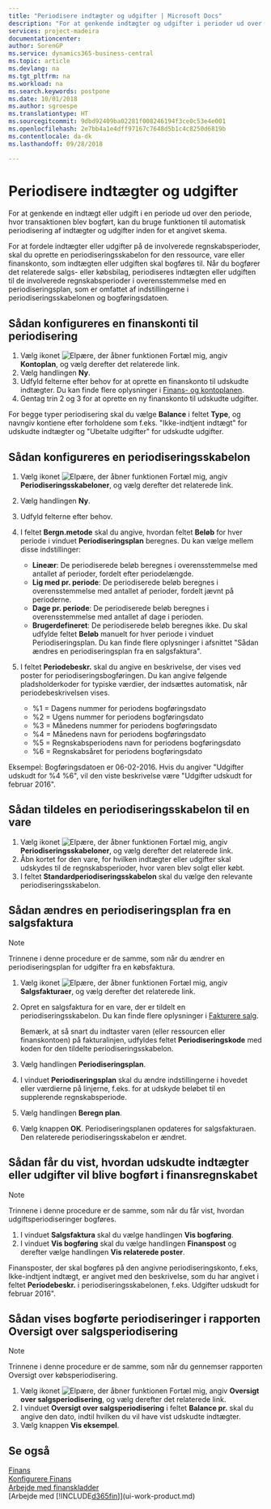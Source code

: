 ```yaml
---
title: "Periodisere indtægter og udgifter | Microsoft Docs"
description: "For at genkende indtægter og udgifter i perioder ud over den periode, hvor transaktionen blev bogført, kan du automatisk periodisere eller udskyde dem inden for et angivet skema."
services: project-madeira
documentationcenter: 
author: SorenGP
ms.service: dynamics365-business-central
ms.topic: article
ms.devlang: na
ms.tgt_pltfrm: na
ms.workload: na
ms.search.keywords: postpone
ms.date: 10/01/2018
ms.author: sgroespe
ms.translationtype: HT
ms.sourcegitcommit: 9dbd92409ba02281f008246194f3ce0c53e4e001
ms.openlocfilehash: 2e7bb4a1e4dff97167c7648d5b1c4c8250d6819b
ms.contentlocale: da-dk
ms.lasthandoff: 09/28/2018

---
```

# <a name="defer-revenues-and-expenses"></a>Periodisere indtægter og udgifter
For at genkende en indtægt eller udgift i en periode ud over den periode, hvor transaktionen blev bogført, kan du bruge funktionen til automatisk periodisering af indtægter og udgifter inden for et angivet skema.

For at fordele indtægter eller udgifter på de involverede regnskabsperioder, skal du oprette en periodiseringsskabelon for den ressource, vare eller finanskonto, som indtægten eller udgiften skal bogføres til. Når du bogfører det relaterede salgs- eller købsbilag, periodiseres indtægten eller udgiften til de involverede regnskabsperioder i overensstemmelse med en periodiseringsplan, som er omfattet af indstillingerne i periodiseringsskabelonen og bogføringsdatoen.

## <a name="to-set-up-a-gl-account-for-deferral"></a>Sådan konfigureres en finanskonti til periodisering
1. Vælg ikonet ![Elpære, der åbner funktionen Fortæl mig](media/ui-search/search_small.png "Fortæl mig, hvad du vil foretage dig"), angiv **Kontoplan**, og vælg derefter det relaterede link.
2. Vælg handlingen **Ny**.
3. Udfyld felterne efter behov for at oprette en finanskonto til udskudte indtægter. Du kan finde flere oplysninger i [Finans- og kontoplanen](finance-general-ledger.md).
4. Gentag trin 2 og 3 for at oprette en ny finanskonto til udskudte udgifter.

For begge typer periodisering skal du vælge **Balance** i feltet **Type**, og navngiv kontiene efter forholdene som f.eks. "Ikke-indtjent indtægt" for udskudte indtægter og "Ubetalte udgifter" for udskudte udgifter.

## <a name="to-set-up-a-deferral-template"></a>Sådan konfigureres en periodiseringsskabelon
1. Vælg ikonet ![Elpære, der åbner funktionen Fortæl mig](media/ui-search/search_small.png "Fortæl mig, hvad du vil foretage dig"), angiv **Periodiseringsskabeloner**, og vælg derefter det relaterede link.
2. Vælg handlingen **Ny**.
3. Udfyld felterne efter behov.
4. I feltet **Bergn.metode** skal du angive, hvordan feltet **Beløb** for hver periode i vinduet **Periodiseringsplan** beregnes. Du kan vælge mellem disse indstillinger:

   * **Lineær**: De periodiserede beløb beregnes i overensstemmelse med antallet af perioder, fordelt efter periodelængde.
   * **Lig med pr. periode**: De periodiserede beløb beregnes i overensstemmelse med antallet af perioder, fordelt jævnt på perioderne.
   * **Dage pr. periode**: De periodiserede beløb beregnes i overensstemmelse med antallet af dage i perioden.
   * **Brugerdefineret**: De periodiserede beløb beregnes ikke. Du skal udfylde feltet **Beløb** manuelt for hver periode i vinduet Periodiseringsplan. Du kan finde flere oplysninger i afsnittet "Sådan ændres en periodiseringsplan fra en salgsfaktura".
5. I feltet **Periodebeskr.** skal du angive en beskrivelse, der vises ved poster for periodiseringsbogføringen. Du kan angive følgende pladsholderkoder for typiske værdier, der indsættes automatisk, når periodebeskrivelsen vises.

   * %1 = Dagens nummer for periodens bogføringsdato
   * %2 = Ugens nummer for periodens bogføringsdato
   * %3 = Månedens nummer for periodens bogføringsdato
   * %4 = Månedens navn for periodens bogføringsdato
   * %5 = Regnskabsperiodens navn for periodens bogføringsdato
   * %6 = Regnskabsåret for periodens bogføringsdato

Eksempel: Bogføringsdatoen er 06-02-2016. Hvis du angiver "Udgifter udskudt for %4 %6", vil den viste beskrivelse være "Udgifter udskudt for februar 2016".

## <a name="to-assign-a-deferral-template-to-an-item"></a>Sådan tildeles en periodiseringsskabelon til en vare
1. Vælg ikonet ![Elpære, der åbner funktionen Fortæl mig](media/ui-search/search_small.png "Fortæl mig, hvad du vil foretage dig"), angiv **Periodiseringsskabeloner**, og vælg derefter det relaterede link.
2. Åbn kortet for den vare, for hvilken indtægter eller udgifter skal udskydes til de regnskabsperioder, hvor varen blev solgt eller købt.
3. I feltet **Standardperiodiseringsskabelon** skal du vælge den relevante periodiseringsskabelon.

## <a name="to-change-a-deferral-schedule-from-a-sales-invoice"></a>Sådan ændres en periodiseringsplan fra en salgsfaktura
> [!NOTE]  
>   Trinnene i denne procedure er de samme, som når du ændrer en periodiseringsplan for udgifter fra en købsfaktura.

1. Vælg ikonet ![Elpære, der åbner funktionen Fortæl mig](media/ui-search/search_small.png "Fortæl mig, hvad du vil foretage dig"), angiv **Salgsfakturaer**, og vælg derefter det relaterede link.
2. Opret en salgsfaktura for en vare, der er tildelt en periodiseringsskabelon. Du kan finde flere oplysninger i [Fakturere salg](sales-how-invoice-sales.md).

    Bemærk, at så snart du indtaster varen (eller ressourcen eller finanskontoen) på fakturalinjen, udfyldes feltet **Periodiseringskode** med koden for den tildelte periodiseringsskabelon.
3. Vælg handlingen **Periodiseringsplan**.
4. I vinduet **Periodiseringsplan** skal du ændre indstillingerne i hovedet eller værdierne på linjerne, f.eks. for at udskyde beløbet til en supplerende regnskabsperiode.
5. Vælg handlingen **Beregn plan**.
6. Vælg knappen **OK**. Periodiseringsplanen opdateres for salgsfakturaen. Den relaterede periodiseringsskabelon er ændret.

## <a name="to-preview-how-deferred-revenues-or-expenses-will-be-posted-to-the-general-ledger"></a>Sådan får du vist, hvordan udskudte indtægter eller udgifter vil blive bogført i finansregnskabet
> [!NOTE]  
>   Trinnene i denne procedure er de samme, som når du får vist, hvordan udgiftsperiodiseringer bogføres.

1. I vinduet **Salgsfaktura** skal du vælge handlingen **Vis bogføring**.
2. I vinduet **Vis bogføring** skal du vælge handlingen **Finanspost** og derefter vælge handlingen **Vis relaterede poster**.

Finansposter, der skal bogføres på den angivne periodiseringskonto, f.eks, Ikke-indtjent indtægt, er angivet med den beskrivelse, som du har angivet i feltet **Periodebeskr.** i periodiseringsskabelonen, f.eks. Udgifter udskudt for februar 2016".

## <a name="to-review-posted-deferrals-in-the-sales-deferral-summary-report"></a>Sådan vises bogførte periodiseringer i rapporten Oversigt over salgsperiodisering
> [!NOTE]  
>   Trinnene i denne procedure er de samme, som når du gennemser rapporten Oversigt over købsperiodisering.

1. Vælg ikonet ![Elpære, der åbner funktionen Fortæl mig](media/ui-search/search_small.png "Fortæl mig, hvad du vil foretage dig"), angiv **Oversigt over salgsperiodisering**, og vælg derefter det relaterede link.
2. I vinduet **Oversigt over salgsperiodisering** i feltet **Balance pr.** skal du angive den dato, indtil hvilken du vil have vist udskudte indtægter.
3. Vælg knappen **Vis eksempel**.

## <a name="see-also"></a>Se også
[Finans](finance.md)  
[Konfigurere Finans](finance-setup-finance.md)  
[Arbejde med finanskladder](ui-work-general-journals.md)  
[Arbejde med [!INCLUDE[d365fin](includes/d365fin_md.md)]](ui-work-product.md)

